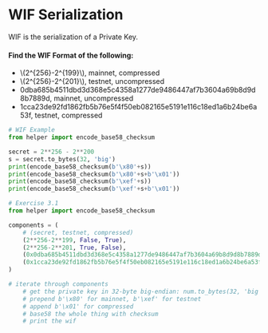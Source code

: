# WIF Serialization

WIF is the serialization of a Private Key.

#### Find the WIF Format of the following:

* \\(2^{256}-2^{199}\\), mainnet, compressed
* \\(2^{256}-2^{201}\\), testnet, uncompressed
* 0dba685b4511dbd3d368e5c4358a1277de9486447af7b3604a69b8d9d8b7889d, mainnet, uncompressed
* 1cca23de92fd1862fb5b76e5f4f50eb082165e5191e116c18ed1a6b24be6a53f, testnet, compressed


```python
# WIF Example
from helper import encode_base58_checksum

secret = 2**256 - 2**200
s = secret.to_bytes(32, 'big')
print(encode_base58_checksum(b'\x80'+s))
print(encode_base58_checksum(b'\x80'+s+b'\x01'))
print(encode_base58_checksum(b'\xef'+s))
print(encode_base58_checksum(b'\xef'+s+b'\x01'))
```


```python
# Exercise 3.1
from helper import encode_base58_checksum

components = (
    # (secret, testnet, compressed)
    (2**256-2**199, False, True),
    (2**256-2**201, True, False),
    (0x0dba685b4511dbd3d368e5c4358a1277de9486447af7b3604a69b8d9d8b7889d, False, False),
    (0x1cca23de92fd1862fb5b76e5f4f50eb082165e5191e116c18ed1a6b24be6a53f, True, True),
)

# iterate through components
    # get the private key in 32-byte big-endian: num.to_bytes(32, 'big')
    # prepend b'\x80' for mainnet, b'\xef' for testnet
    # append b'\x01' for compressed
    # base58 the whole thing with checksum
    # print the wif
```
